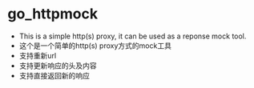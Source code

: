 # go_httpmock
  - This is a simple http(s) proxy, it can be used as a reponse mock tool.
  - 这个是一个简单的http(s) proxy方式的mock工具
  - 支持重新url
  - 支持更新响应的头及内容
  - 支持直接返回新的响应

